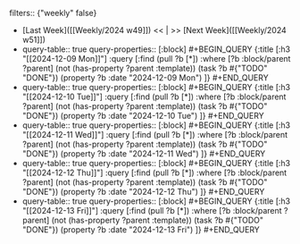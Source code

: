 filters:: {"weekly" false}

- [Last Week]([[Weekly/2024 w49]]) << | >> [Next Week]([[Weekly/2024 w51]])
- query-table:: true
  query-properties:: [:block]
  #+BEGIN_QUERY
  {:title [:h3 "[[2024-12-09 Mon]]"]
  :query [:find (pull ?b [*])
       :where
       [?b :block/parent ?parent]
       (not (has-property ?parent :template))
       (task ?b #{"TODO" "DONE"})
       (property ?b :date "2024-12-09 Mon")
  ]}
  #+END_QUERY
- query-table:: true
  query-properties:: [:block]
  #+BEGIN_QUERY
  {:title [:h3 "[[2024-12-10 Tue]]"]
  :query [:find (pull ?b [*])
       :where
       [?b :block/parent ?parent]
       (not (has-property ?parent :template))
       (task ?b #{"TODO" "DONE"})
       (property ?b :date "2024-12-10 Tue")
  ]}
  #+END_QUERY
- query-table:: true
  query-properties:: [:block]
  #+BEGIN_QUERY
  {:title [:h3 "[[2024-12-11 Wed]]"]
  :query [:find (pull ?b [*])
       :where
       [?b :block/parent ?parent]
       (not (has-property ?parent :template))
       (task ?b #{"TODO" "DONE"})
       (property ?b :date "2024-12-11 Wed")
  ]}
  #+END_QUERY
- query-table:: true
  query-properties:: [:block]
  #+BEGIN_QUERY
  {:title [:h3 "[[2024-12-12 Thu]]"]
  :query [:find (pull ?b [*])
       :where
       [?b :block/parent ?parent]
       (not (has-property ?parent :template))
       (task ?b #{"TODO" "DONE"})
       (property ?b :date "2024-12-12 Thu")
  ]}
  #+END_QUERY
- query-table:: true
  query-properties:: [:block]
  #+BEGIN_QUERY
  {:title [:h3 "[[2024-12-13 Fri]]"]
  :query [:find (pull ?b [*])
       :where
       [?b :block/parent ?parent]
       (not (has-property ?parent :template))
       (task ?b #{"TODO" "DONE"})
       (property ?b :date "2024-12-13 Fri")
  ]}
  #+END_QUERY